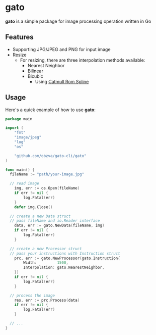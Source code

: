 # gato

**gato** is a simple package for image processing operation written in Go

## Features

- Supporting JPG/JPEG and PNG for input image
- Resize
  - For resizing, there are three interpolation methods available:
    - Nearest Neighbor
    - Bilinear
    - Bicubic
      - Using [Catmull Rom Spline](https://en.wikipedia.org/wiki/Cubic_Hermite_spline#Interpolation_on_the_unit_interval_with_matched_derivatives_at_endpoints)

## Usage

Here's a quick example of how to use **gato**:

```go
package main

import (
	"fmt"
	"image/jpeg"
	"log"
	"os"

	"github.com/obzva/gato-cli/gato"
)

func main() {
  fileName := "path/your-image.jpg"

  // read image
	img, err := os.Open(fileName)
	if err != nil {
		log.Fatal(err)
	}
	defer img.Close()

  // create a new Data struct
  // pass fileName and io.Reader interface
	data, err := gato.NewData(fileName, img)
	if err != nil {
		log.Fatal(err)
	}

  // create a new Processor struct
  // pass your instructions with Instruction struct
	prc, err := gato.NewProcessor(gato.Instruction{
		Width:         1500,
		Interpolation: gato.NearestNeighbor,
	})
	if err != nil {
		log.Fatal(err)
	}

  // process the image
	res, err := prc.Process(data)
	if err != nil {
		log.Fatal(err)
	}

  // ...
}
```
